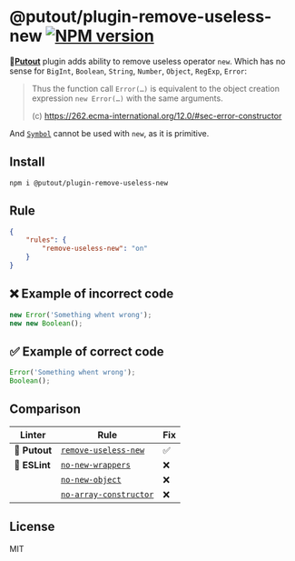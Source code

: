 # @putout/plugin-remove-useless-new [![NPM version][NPMIMGURL]][NPMURL]

[NPMIMGURL]: https://img.shields.io/npm/v/@putout/plugin-remove-useless-new.svg?style=flat&longCache=true
[NPMURL]: https://npmjs.org/package/@putout/plugin-remove-useless-new "npm"

🐊[**Putout**](https://github.com/coderaiser/putout) plugin adds ability to remove useless operator `new`. Which has no sense for `BigInt`, `Boolean`, `String`, `Number`, `Object`, `RegExp`, `Error`:

> Thus the function call `Error(…)` is equivalent to the object creation expression `new Error(…)` with the same arguments.
>
> (c) https://262.ecma-international.org/12.0/#sec-error-constructor

And [`Symbol`](https://developer.mozilla.org/en-US/docs/Web/JavaScript/Reference/Global_Objects/Symbol) cannot be used with `new`, as it is primitive.

## Install

```
npm i @putout/plugin-remove-useless-new
```

## Rule

```json
{
    "rules": {
        "remove-useless-new": "on"
    }
}
```

## ❌ Example of incorrect code

```js
new Error('Something whent wrong');
new new Boolean();
```

## ✅ Example of correct code

```js
Error('Something whent wrong');
Boolean();
```

## Comparison

Linter | Rule | Fix
--------|-------|------------|
🐊 **Putout** | [`remove-useless-new`](https://github.com/coderaiser/putout/tree/master/packages/plugin-remove-useless-new#readme)| ✅
🦕 **ESLint** | [`no-new-wrappers`](https://eslint.org/docs/rules/no-new-wrappers) | ❌
⠀| [`no-new-object`](https://eslint.org/docs/rules/no-new-object) | ❌
⠀| [`no-array-constructor`](https://eslint.org/docs/rules/no-array-constructor) | ❌

## License

MIT
